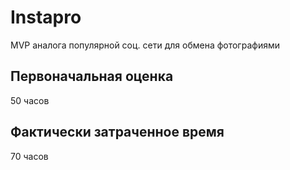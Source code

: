 # Instapro

MVP аналога популярной соц. сети для обмена фотографиями

## Первоначальная оценка

50 часов

## Фактически затраченное время

70 часов

